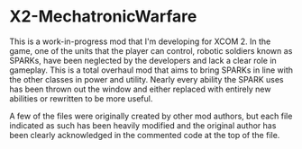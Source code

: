 # X2-MechatronicWarfare

This is a work-in-progress mod that I'm developing for XCOM 2. In the game, one of the units that the player can control, robotic soldiers known as SPARKs, have been neglected by the developers and lack a clear role in gameplay. This is a total overhaul mod that aims to bring SPARKs in line with the other classes in power and utility. Nearly every ability the SPARK uses has been thrown out the window and either replaced with entirely new abilities or rewritten to be more useful.

A few of the files were originally created by other mod authors, but each file indicated as such has been heavily modified and the original author has been clearly acknowledged in the commented code at the top of the file.
